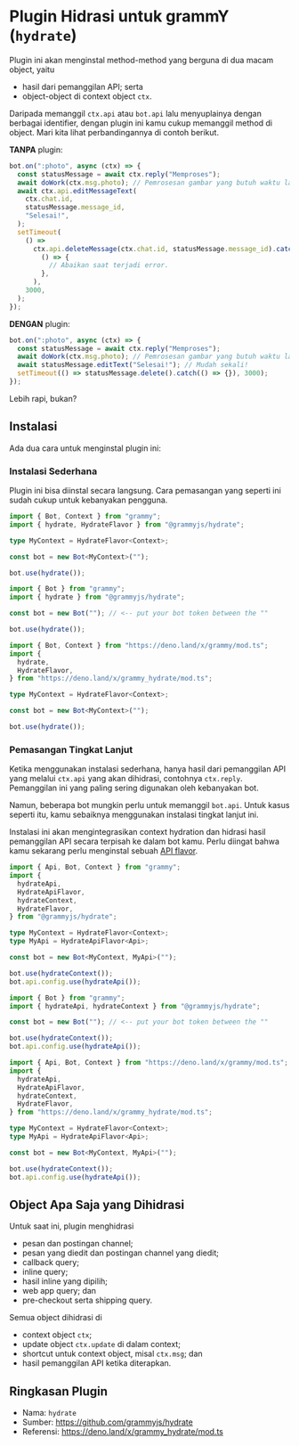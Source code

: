 # Plugin Hidrasi untuk grammY (`hydrate`)

Plugin ini akan menginstal method-method yang berguna di dua macam object, yaitu

- hasil dari pemanggilan API; serta
- object-object di context object `ctx`.

Daripada memanggil `ctx.api` atau `bot.api` lalu menyuplainya dengan berbagai identifier, dengan plugin ini kamu cukup memanggil method di object.
Mari kita lihat perbandingannya di contoh berikut.

**TANPA** plugin:

```ts
bot.on(":photo", async (ctx) => {
  const statusMessage = await ctx.reply("Memproses");
  await doWork(ctx.msg.photo); // Pemrosesan gambar yang butuh waktu lama
  await ctx.api.editMessageText(
    ctx.chat.id,
    statusMessage.message_id,
    "Selesai!",
  );
  setTimeout(
    () =>
      ctx.api.deleteMessage(ctx.chat.id, statusMessage.message_id).catch(
        () => {
          // Abaikan saat terjadi error.
        },
      ),
    3000,
  );
});
```

**DENGAN** plugin:

```ts
bot.on(":photo", async (ctx) => {
  const statusMessage = await ctx.reply("Memproses");
  await doWork(ctx.msg.photo); // Pemrosesan gambar yang butuh waktu lama
  await statusMessage.editText("Selesai!"); // Mudah sekali!
  setTimeout(() => statusMessage.delete().catch(() => {}), 3000);
});
```

Lebih rapi, bukan?

## Instalasi

Ada dua cara untuk menginstal plugin ini:

### Instalasi Sederhana

Plugin ini bisa diinstal secara langsung. Cara pemasangan yang seperti ini sudah cukup untuk kebanyakan pengguna.

<CodeGroup>
  <CodeGroupItem title="TypeScript" active>

```ts
import { Bot, Context } from "grammy";
import { hydrate, HydrateFlavor } from "@grammyjs/hydrate";

type MyContext = HydrateFlavor<Context>;

const bot = new Bot<MyContext>("");

bot.use(hydrate());
```

</CodeGroupItem>
 <CodeGroupItem title="JavaScript">

```js
import { Bot } from "grammy";
import { hydrate } from "@grammyjs/hydrate";

const bot = new Bot(""); // <-- put your bot token between the ""

bot.use(hydrate());
```

</CodeGroupItem>
 <CodeGroupItem title="Deno">

```ts
import { Bot, Context } from "https://deno.land/x/grammy/mod.ts";
import {
  hydrate,
  HydrateFlavor,
} from "https://deno.land/x/grammy_hydrate/mod.ts";

type MyContext = HydrateFlavor<Context>;

const bot = new Bot<MyContext>("");

bot.use(hydrate());
```

</CodeGroupItem>
</CodeGroup>

### Pemasangan Tingkat Lanjut

Ketika menggunakan instalasi sederhana, hanya hasil dari pemanggilan API yang melalui `ctx.api` yang akan dihidrasi, contohnya `ctx.reply`.
Pemanggilan ini yang paling sering digunakan oleh kebanyakan bot.

Namun, beberapa bot mungkin perlu untuk memanggil `bot.api`.
Untuk kasus seperti itu, kamu sebaiknya menggunakan instalasi tingkat lanjut ini.

Instalasi ini akan mengintegrasikan context hydration dan hidrasi hasil pemanggilan API secara terpisah ke dalam bot kamu.
Perlu diingat bahwa kamu sekarang perlu menginstal sebuah [API flavor](../advanced/transformers.md#menggunakan-api-flavor).

<CodeGroup>
  <CodeGroupItem title="TypeScript" active>

```ts
import { Api, Bot, Context } from "grammy";
import {
  hydrateApi,
  HydrateApiFlavor,
  hydrateContext,
  HydrateFlavor,
} from "@grammyjs/hydrate";

type MyContext = HydrateFlavor<Context>;
type MyApi = HydrateApiFlavor<Api>;

const bot = new Bot<MyContext, MyApi>("");

bot.use(hydrateContext());
bot.api.config.use(hydrateApi());
```

</CodeGroupItem>
 <CodeGroupItem title="JavaScript">

```js
import { Bot } from "grammy";
import { hydrateApi, hydrateContext } from "@grammyjs/hydrate";

const bot = new Bot(""); // <-- put your bot token between the ""

bot.use(hydrateContext());
bot.api.config.use(hydrateApi());
```

</CodeGroupItem>
 <CodeGroupItem title="Deno">

```ts
import { Api, Bot, Context } from "https://deno.land/x/grammy/mod.ts";
import {
  hydrateApi,
  HydrateApiFlavor,
  hydrateContext,
  HydrateFlavor,
} from "https://deno.land/x/grammy_hydrate/mod.ts";

type MyContext = HydrateFlavor<Context>;
type MyApi = HydrateApiFlavor<Api>;

const bot = new Bot<MyContext, MyApi>("");

bot.use(hydrateContext());
bot.api.config.use(hydrateApi());
```

</CodeGroupItem>
</CodeGroup>

## Object Apa Saja yang Dihidrasi

Untuk saat ini, plugin menghidrasi

- pesan dan postingan channel;
- pesan yang diedit dan postingan channel yang diedit;
- callback query;
- inline query;
- hasil inline yang dipilih;
- web app query; dan
- pre-checkout serta shipping query.

Semua object dihidrasi di

- context object `ctx`;
- update object `ctx.update` di dalam context;
- shortcut untuk context object, misal `ctx.msg`; dan
- hasil pemanggilan API ketika diterapkan.

## Ringkasan Plugin

- Nama: `hydrate`
- Sumber: <https://github.com/grammyjs/hydrate>
- Referensi: <https://deno.land/x/grammy_hydrate/mod.ts>
